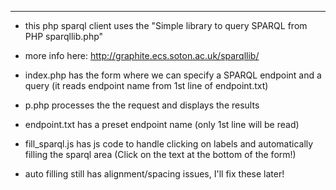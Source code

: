 ***
- this php sparql client uses the "Simple library to query SPARQL from PHP sparqllib.php"
- more info here: http://graphite.ecs.soton.ac.uk/sparqllib/

- index.php has the form where we can specify a SPARQL endpoint and a query (it reads endpoint name from 1st line of endpoint.txt)
- p.php processes the the request and displays the results
- endpoint.txt has a preset endpoint name (only 1st line will be read)
- fill_sparql.js has js code to handle clicking on labels and automatically filling the sparql area (Click on the text at the bottom of the form!)
- auto filling still has alignment/spacing issues, I'll fix these later!
